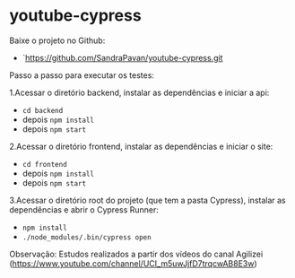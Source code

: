 # youtube-cypress

Baixe o projeto no Github:
- `https://github.com/SandraPavan/youtube-cypress.git

Passo a passo para executar os testes:

1.Acessar o diretório backend, instalar as dependências e iniciar a api:
  - `cd backend` 
  - depois `npm install`
  - depois `npm start`

2.Acessar o diretório frontend, instalar as dependências e iniciar o site:
  - `cd frontend`
  - depois `npm install`
  - depois `npm start`
  
3.Acessar o diretório root do projeto (que tem a pasta Cypress), instalar as dependências e abrir o Cypress Runner:
  - `npm install`
  - `./node_modules/.bin/cypress open`
  
Observação:
Estudos realizados a partir dos vídeos do canal Agilizei (https://www.youtube.com/channel/UCI_m5uwJjfD7trqcwAB8E3w)
